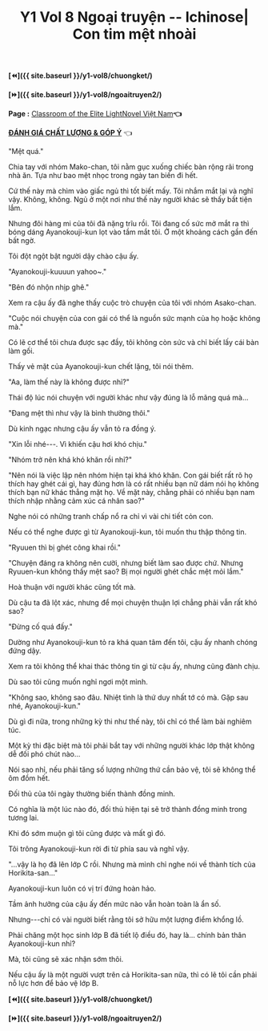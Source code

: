 ﻿---
layout: post
title: Y1 Vol 8 Ngoại truyện -- Ichinose| Con tim mệt nhoài
permalink: /y1-vol8/ngoaitruyen1/
---

**[⏪]({{ site.baseurl }}/y1-vol8/chuongket/)**

**[⏩]({{ site.baseurl }}/y1-vol8/ngoaitruyen2/)**

**Page :** [Classroom of the Elite LightNovel Việt Nam](http://facebook.com/Classroom.of.the.Elite.VN)**👈**

[**ĐÁNH GIÁ CHẤT LƯỢNG & GÓP Ý**](https://bit.ly/danhgiagopy) 👈

\"Mệt quá.\"

Chia tay với nhóm Mako-chan, tôi nằm gục xuống chiếc bàn rộng rãi trong nhà ăn. Tựa như bao mệt nhọc trong ngày tan biến đi hết.

Cứ thế này mà chìm vào giấc ngủ thì tốt biết mấy. Tôi nhắm mắt lại và nghĩ vậy. Không, không. Ngủ ở một nơi như thế này người khác sẽ thấy bất tiện lắm.

Nhưng đôi hàng mi của tôi đã nặng trĩu rồi. Tôi đang cố sức mở mắt ra thì bóng dáng Ayanokouji-kun lọt vào tầm mắt tôi. Ở một khoảng cách gần đến bất ngờ.

Tôi đột ngột bật người dậy chào cậu ấy.

\"Ayanokouji-kuuuun yahoo\~.\"

\"Bên đó nhộn nhịp ghê.\"

Xem ra cậu ấy đã nghe thấy cuộc trò chuyện của tôi với nhóm Asako-chan.

\"Cuộc nói chuyện của con gái có thể là nguồn sức mạnh của họ hoặc không mà.\"

Có lẽ cơ thể tôi chưa được sạc đầy, tôi không còn sức và chỉ biết lấy cái bàn làm gối.

Thấy vẻ mặt của Ayanokouji-kun chết lặng, tôi nói thêm.

\"Aa, làm thế này là không được nhỉ?\"

Thái độ lúc nói chuyện với người khác như vậy đúng là lỗ mãng quá mà...

\"Đang mệt thì như vậy là bình thường thôi.\"

Dù kinh ngạc nhưng cậu ấy vẫn tỏ ra đồng ý.

\"Xin lỗi nhé---. Vì khiến cậu hơi khó chịu.\"

\"Nhóm trở nên khá khó khăn rồi nhỉ?\"

\"Nên nói là việc lập nên nhóm hiện tại khá khó khăn. Con gái biết rất rõ họ thích hay ghét cái gì, hay đúng hơn là có rất nhiều bạn nữ dám nói họ không thích bạn nữ khác thẳng mặt họ. Về mặt này, chẳng phải có nhiều bạn nam thích nhập nhằng cảm xúc cá nhân sao?\"

Nghe nói có những tranh chấp nổ ra chỉ vì vài chi tiết cỏn con.

Nếu có thể nghe được gì từ Ayanokouji-kun, tôi muốn thu thập thông tin.

\"Ryuuen thì bị ghét công khai rồi.\"

\"Chuyện đáng ra không nên cười, nhưng biết làm sao được chứ. Nhưng Ryuuen-kun không thấy mệt sao? Bị mọi người ghét chắc mệt mỏi lắm.\"

Hoà thuận với người khác cũng tốt mà.

Dù cậu ta đã lột xác, nhưng để mọi chuyện thuận lợi chẳng phải vẫn rất khó sao?

\"Đừng cố quá đấy.\"

Dường như Ayanokouji-kun tỏ ra khá quan tâm đến tôi, cậu ấy nhanh chóng đứng dậy.

Xem ra tôi không thể khai thác thông tin gì từ cậu ấy, nhưng cũng đành chịu.

Dù sao tôi cũng muốn nghỉ ngơi một mình.

\"Không sao, không sao đâu. Nhiệt tình là thứ duy nhất tớ có mà. Gặp sau nhé, Ayanokouji-kun.\"

Dù gì đi nữa, trong những kỳ thi như thế này, tôi chỉ có thể làm bài nghiêm túc.

Một kỳ thi đặc biệt mà tôi phải bắt tay với những người khác lớp thật không dễ đối phó chút nào...

Nói sao nhỉ, nếu phải tăng số lượng những thứ cần bảo vệ, tôi sẽ không thể ôm đồm hết.

Đối thủ của tôi ngày thường biến thành đồng minh.

Có nghĩa là một lúc nào đó, đối thủ hiện tại sẽ trở thành đồng minh trong tương lai.

Khi đó sớm muộn gì tôi cũng được và mất gì đó.

Tôi trông Ayanokouji-kun rời đi từ phía sau và nghĩ vậy.

\"...vậy là họ đã lên lớp C rồi. Nhưng mà mình chỉ nghe nói về thành tích của Horikita-san...\"

Ayanokouji-kun luôn có vị trí đứng hoàn hảo.

Tầm ảnh hưởng của cậu ấy đến mức nào vẫn hoàn toàn là ẩn số.

Nhưng---chỉ có vài người biết rằng tôi sở hữu một lượng điểm khổng lồ.

Phải chăng một học sinh lớp B đã tiết lộ điều đó, hay là... chính bản thân Ayanokouji-kun nhỉ?

Mà, tôi cũng sẽ xác nhận sớm thôi.

Nếu cậu ấy là một người vượt trên cả Horikita-san nữa, thì có lẽ tôi cần phải nỗ lực hơn để bảo vệ lớp B.

**[⏪]({{ site.baseurl }}/y1-vol8/chuongket/)**

**[⏩]({{ site.baseurl }}/y1-vol8/ngoaitruyen2/)**
